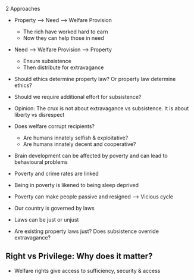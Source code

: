 2 Approaches
- Property --> Need --> Welfare Provision
	- The rich have worked hard to earn
	- Now they can help those in need
- Need --> Welfare Provision --> Property
	- Ensure subsistence
	- Then distribute for extravagance

- Should ethics determine property law? Or property law determine ethics?
- Should we require additional effort for subsistence?
- Opinion: The crux is not about extravagance vs subsistence. It is about liberty vs disrespect
- Does welfare corrupt recipients?
	- Are humans innately selfish & exploitative?
	- Are humans innately decent and cooperative?
- Brain development can be affected by poverty and can lead to behavioural problems
- Poverty and crime rates are linked
- Being in poverty is likened to being sleep deprived
- Poverty can make people passive and resigned --> Vicious cycle



- Our country is governed by laws
- Laws can be just or unjust
- Are existing property laws just? Does subsistence override extravagance?


## Right vs Privilege: Why does it matter?
- Welfare rights give access to sufficiency, security & access


